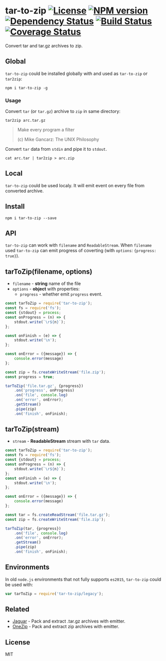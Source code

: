 # tar-to-zip [![License][LicenseIMGURL]][LicenseURL] [![NPM version][NPMIMGURL]][NPMURL] [![Dependency Status][DependencyStatusIMGURL]][DependencyStatusURL] [![Build Status][BuildStatusIMGURL]][BuildStatusURL] [![Coverage Status][CoverageIMGURL]][CoverageURL]

Convert tar and tar.gz archives to zip.

## Global

`tar-to-zip` could be installed globally with and used as `tar-to-zip` or `tar2zip`:

```
npm i tar-to-zip -g
```

### Usage

Convert `tar` (or `tar.gz`) archive to `zip` in same directory:

```
tar2zip arc.tar.gz
```

> Make every program a filter
> 
> (c) Mike Gancarz: The UNIX Philosophy

Convert `tar` data from `stdin` and pipe it to `stdout`.

```
cat arc.tar | tar2zip > arc.zip
```

## Local

`tar-to-zip` could be used localy. It will emit event on every file from converted archive.

## Install

```
npm i tar-to-zip --save
```

## API

`tar-to-zip` can work with `filename` and `ReadableStream`. When `filename` used `tar-to-zip` can emit
progress of coverting (with `options`: `{progress: true}`).

## tarToZip(filename, options)

- `filename` - **string** name of the file
- `options` - **object** with properties:
  - `progress` - whether emit `progress` event.

```js
const tarToZip = require('tar-to-zip');
const fs = require('fs');
const {stdout} = process;
const onProgress = (n) => {
    stdout.write(`\r${n}`);
};

const onFinish = (e) => {
    stdout.write('\n');
};

const onError = ({message}) => {
    console.error(message)
};

const zip = fs.createWriteStream('file.zip');
const progress = true;

tarToZip('file.tar.gz', {progress})
    .on('progress', onProgress)
    .on('file', console.log)
    .on('error', onError);
    .getStream()
    .pipe(zip)
    .on('finish', onFinish);

```

## tarToZip(stream)

- `stream` - **ReadableStream** stream with `tar` data.

```js
const tarToZip = require('tar-to-zip');
const fs = require('fs');
const {stdout} = process;
const onProgress = (n) => {
    stdout.write(`\r${n}`);
};
const onFinish = (e) => {
    stdout.write('\n');
};

const onError = ({message}) => {
    console.error(message)
};

const tar = fs.createReadStream('file.tar.gz');
const zip = fs.createWriteStream('file.zip');

tarToZip(tar, {progress})
    .on('file', console.log)
    .on('error', onError);
    .getStream()
    .pipe(zip)
    .on('finish', onFinish);
```

## Environments

In old `node.js` environments that not fully supports `es2015`, `tar-to-zip` could be used with:

```js
var tarToZip = require('tar-to-zip/legacy');
```
## Related

- [Jaguar](https://github.com/coderaiser/node-jaguar "Jaguar") - Pack and extract .tar.gz archives with emitter.
- [OneZip](https://github.com/coderaiser/node-onezip "OneZip") - Pack and extract zip archives with emitter.

## License

MIT

[NPMIMGURL]:                https://img.shields.io/npm/v/tar-to-zip.svg?style=flat
[BuildStatusIMGURL]:        https://img.shields.io/travis/coderaiser/node-tar-to-zip/master.svg?style=flat
[DependencyStatusIMGURL]:   https://img.shields.io/gemnasium/coderaiser/node-tar-to-zip.svg?style=flat
[LicenseIMGURL]:            https://img.shields.io/badge/license-MIT-317BF9.svg?style=flat
[NPMURL]:                   https://npmjs.org/package/tar-to-zip "npm"
[BuildStatusURL]:           https://travis-ci.org/coderaiser/node-tar-to-zip  "Build Status"
[DependencyStatusURL]:      https://gemnasium.com/coderaiser/node-tar-to-zip "Dependency Status"
[LicenseURL]:               https://tldrlegal.com/license/mit-license "MIT License"

[CoverageURL]:              https://coveralls.io/github/coderaiser/node-tar-to-zip?branch=master
[CoverageIMGURL]:           https://coveralls.io/repos/coderaiser/node-tar-to-zip/badge.svg?branch=master&service=github
